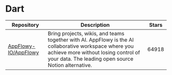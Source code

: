 # Dart

| Repository                                                      | Description                                                                                                                                                                                           | Stars |
| --------------------------------------------------------------- | ----------------------------------------------------------------------------------------------------------------------------------------------------------------------------------------------------- | ----- |
| [AppFlowy-IO/AppFlowy](https://github.com/AppFlowy-IO/AppFlowy) | Bring projects, wikis, and teams together with AI. AppFlowy is the AI collaborative workspace where you achieve more without losing control of your data. The leading open source Notion alternative. | 64918 |
